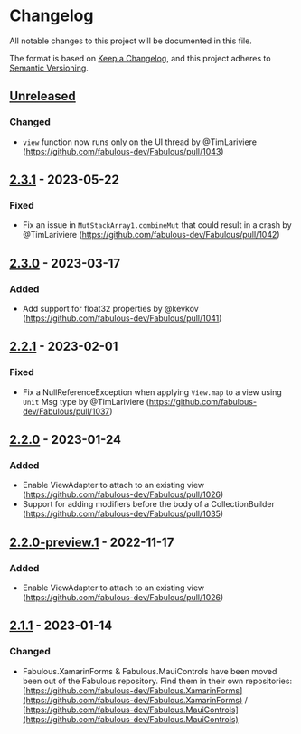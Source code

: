 # Changelog

All notable changes to this project will be documented in this file.

The format is based on [Keep a Changelog](https://keepachangelog.com/en/1.0.0/),
and this project adheres to [Semantic Versioning](https://semver.org/spec/v2.0.0.html).

## [Unreleased]

### Changed
- `view` function now runs only on the UI thread by @TimLariviere (https://github.com/fabulous-dev/Fabulous/pull/1043)

## [2.3.1] - 2023-05-22

### Fixed
- Fix an issue in `MutStackArray1.combineMut` that could result in a crash by @TimLariviere (https://github.com/fabulous-dev/Fabulous/pull/1042)

## [2.3.0] - 2023-03-17

### Added
- Add support for float32 properties by @kevkov (https://github.com/fabulous-dev/Fabulous/pull/1041)

## [2.2.1] - 2023-02-01

### Fixed
- Fix a NullReferenceException when applying `View.map` to a view using `Unit` Msg type by @TimLariviere (https://github.com/fabulous-dev/Fabulous/pull/1037) 

## [2.2.0] - 2023-01-24

### Added
- Enable ViewAdapter to attach to an existing view (https://github.com/fabulous-dev/Fabulous/pull/1026)
- Support for adding modifiers before the body of a CollectionBuilder (https://github.com/fabulous-dev/Fabulous/pull/1035)

## [2.2.0-preview.1] - 2022-11-17

### Added
- Enable ViewAdapter to attach to an existing view (https://github.com/fabulous-dev/Fabulous/pull/1026)

## [2.1.1] - 2023-01-14

### Changed
- Fabulous.XamarinForms & Fabulous.MauiControls have been moved been out of the Fabulous repository. Find them in their own repositories: [https://github.com/fabulous-dev/Fabulous.XamarinForms](https://github.com/fabulous-dev/Fabulous.XamarinForms) / [https://github.com/fabulous-dev/Fabulous.MauiControls](https://github.com/fabulous-dev/Fabulous.MauiControls)

[unreleased]: https://github.com/fabulous-dev/Fabulous/compare/2.3.1...HEAD
[2.3.1]: https://github.com/fabulous-dev/Fabulous/releases/tag/2.3.1
[2.3.0]: https://github.com/fabulous-dev/Fabulous/releases/tag/2.3.0
[2.2.1]: https://github.com/fabulous-dev/Fabulous/releases/tag/2.2.1
[2.2.0]: https://github.com/fabulous-dev/Fabulous/releases/tag/2.2.0
[2.2.0-preview.1]: https://github.com/fabulous-dev/Fabulous/releases/tag/2.2.0-preview.1
[2.1.1]: https://github.com/fabulous-dev/Fabulous/releases/tag/2.1.1
